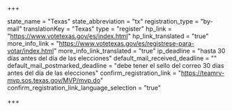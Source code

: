 +++

state_name = "Texas"
state_abbreviation = "tx"
registration_type = "by-mail"
translationKey = "Texas"
type = "register"
hp_link = "https://www.votetexas.gov/es/index.html"
hp_link_translated = "true"
more_info_link = "https://www.votetexas.gov/es/registrese-para-votar/index.html"
more_info_link_translated = "true"
ip_deadline = "hasta 30 días antes del día de las elecciones"
default_mail_received_deadline = ""
default_mail_postmarked_deadline = "debe tener el sello del correo 30 días antes del día de las elecciones"
confirm_registration_link = "https://teamrv-mvp.sos.texas.gov/MVP/mvp.do"
confirm_registration_link_language_selection = "true"

+++